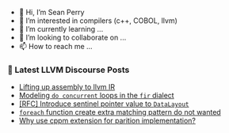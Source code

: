 - 👋 Hi, I’m Sean Perry
- 👀 I’m interested in compilers (c++, COBOL, llvm)
- 🌱 I’m currently learning ...
- 💞️ I’m looking to collaborate on ...
- 📫 How to reach me ...

<!---
s66perry/s66perry is a ✨ special ✨ repository because its `README.md` (this file) appears on your GitHub profile.
You can click the Preview link to take a look at your changes.
--->
### 📕 Latest LLVM Discourse Posts

<!-- DISCOURSE-LLVM:START -->
- [Lifting up assembly to llvm IR](https://discourse.llvm.org/t/lifting-up-assembly-to-llvm-ir/85296#post_1)
- [Modeling `do concurrent` loops in the `fir` dialect](https://discourse.llvm.org/t/modeling-do-concurrent-loops-in-the-fir-dialect/84950#post_12)
- [[RFC] Introduce sentinel pointer value to `DataLayout`](https://discourse.llvm.org/t/rfc-introduce-sentinel-pointer-value-to-datalayout/85265#post_10)
- [`foreach` function create extra matching pattern do not wanted](https://discourse.llvm.org/t/foreach-function-create-extra-matching-pattern-do-not-wanted/85295#post_1)
- [Why use cppm extension for parition implementation?](https://discourse.llvm.org/t/why-use-cppm-extension-for-parition-implementation/85285#post_6)
<!-- DISCOURSE-LLVM:END -->
